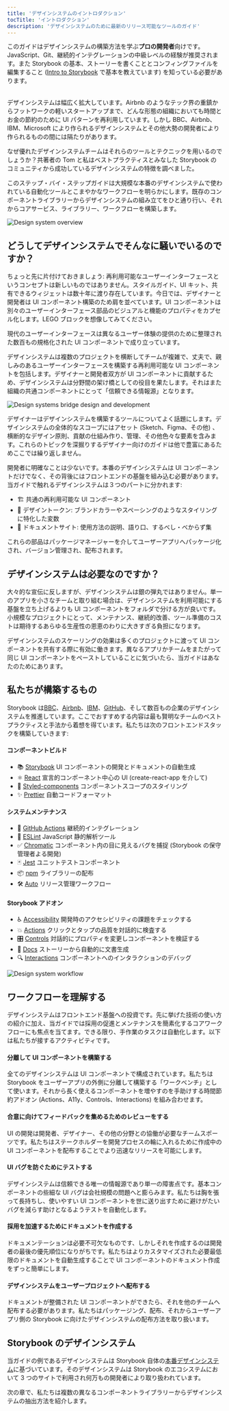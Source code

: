 ```yaml
---
title: 'デザインシステムのイントロダクション'
tocTitle: 'イントロダクション'
description: 'デザインシステムのために最新のリリース可能なツールのガイド'
---
```


<div class="aside">このガイドはデザインシステムの構築方法を学ぶ<b>プロの開発者</b>向けです。JavaScript、Git、継続的インテグレーションの中級レベルの経験が推奨されます。また Storybook の基本、ストーリーを書くこととコンフィングファイルを編集すること (<a href="/intro-to-storybook">Intro to Storybook</a> で基本を教えています) を知っている必要があります。
</div>

<br/>

デザインシステムは幅広く拡大しています。Airbnb のようなテック界の重鎮からフットワークの軽いスタートアップまで、どんな形態の組織においても時間とお金の節約のために UI パターンを再利用しています。しかし BBC、Airbnb、IBM、Microsoft により作られるデザインシステムとその他大勢の開発者により作られるものの間には隔たりがあります。

なぜ優れたデザインシステムチームはそれらのツールとテクニックを用いるのでしょうか？共著者の Tom と私はベストプラクティスとみなした Storybook のコミュニティから成功しているデザインシステムの特徴を調べました。

このステップ・バイ・ステップガイドは大規模な本番のデザインシステムで使われている自動化ツールとこまやかなワークフローを明らかにします。既存のコンポーネントライブラリーからデザインシステムの組み立てをひと通り行い、それからコアサービス、ライブラリー、ワークフローを構築します。

![Design system overview](/design-systems-for-developers/design-system-overview.jpg)

## どうしてデザインシステムでそんなに騒いでいるのですか？

ちょっと先に片付けておきましょう: 再利用可能なユーザーインターフェースというコンセプトは新しいものではありません。スタイルガイド、UI キット、共有できるウィジェットは数十年に渡り存在しています。今日では、デザイナーと開発者は UI コンポーネント構築のため肩を並べています。UI コンポーネントは別々のユーザーインターフェース部品のビジュアルと機能のプロパティをカプセル化します。LEGO ブロックを想像してみてください。

現代のユーザーインターフェースは異なるユーザー体験の提供のために整理された数百もの規格化された UI コンポーネントで成り立っています。

デザインシステムは複数のプロジェクトを横断してチームが複雑で、丈夫で、親しみのあるユーザーインターフェースを構築する再利用可能な UI コンポーネントを包括します。デザイナーと開発者双方が UI コンポーネントに貢献するため、デザインシステムは分野間の架け橋としての役目を果たします。それはまた組織の共通コンポーネントにとって「信頼できる情報源」となります。

![Design systems bridge design and development](/design-systems-for-developers/design-system-context.jpg)

デザイナーはデザインシステムを構築するツールについてよく話題にします。デザインシステムの全体的なスコープにはアセット (Sketch、Figma、その他) 、横断的なデザイン原則、貢献の仕組み作り、管理、その他色々な要素を含みます。これらのトピックを深掘りするデザイナー向けのガイドは他で豊富にあるためここでは繰り返しません。

開発者に明確なことは少ないです。本番のデザインシステムは UI コンポーネントだけでなく、その背後にはフロントエンドの基盤を組み込む必要があります。当ガイドで触れるデザインシステムは３つのパートに分かれます:

- 🏗 共通の再利用可能な UI コンポーネント
- 🎨 デザイントークン: ブランドカラーやスペーシングのようなスタイリングに特化した変数
- 📕 ドキュメントサイト: 使用方法の説明、語り口、するべし・べからず集

これらの部品はパッケージマネージャーを介してユーザーアプリへパッケージ化され、バージョン管理され、配布されます。

## デザインシステムは必要なのですか？

大々的な宣伝に反しますが、デザインシステムは銀の弾丸ではありません。単一のアプリを小さなチームと取り組む場合は、デザインシステムを利用可能にする基盤を立ち上げるよりも UI コンポーネントをフォルダで分ける方が良いです。小規模なプロジェクトにとって、メンテナンス、継続的改善、ツール準備のコストは期待するあらゆる生産性の恩恵のわりに大きすぎる負担になります。

デザインシステムのスケーリングの効果は多くのプロジェクトに渡って UI コンポーネントを共有する際に有効に働きます。異なるアプリかチームをまたがって同じ UI コンポーネントをペーストしていることに気づいたら、当ガイドはあなたのためにあります。

## 私たちが構築するもの

Storybook は[BBC](https://www.bbc.co.uk/iplayer/storybook/index.html?path=/story/style-guide--colours)、[Airbnb](https://github.com/airbnb/lunar)、[IBM](https://www.carbondesignsystem.com/)、[GitHub](https://primer.style/css/)、そして数百もの企業のデザインシステムを推進しています。ここでおすすめする内容は最も賢明なチームのベストプラクティスと手法から着想を得ています。私たちは次のフロントエンドスタックを構築していきます:

#### コンポーネントビルド

- 📚 [Storybook](http://storybook.js.org) UI コンポーネントの開発とドキュメントの自動生成
- ⚛️ [React](https://reactjs.org/) 宣言的コンポーネント中心の UI (create-react-app を介して)
- 💅 [Styled-components](https://www.styled-components.com/) コンポーネントスコープのスタイリング
- ✨ [Prettier](https://prettier.io/) 自動コードフォーマット

#### システムメンテナンス

- 🚥 [GitHub Actions](https://github.com/features/actions) 継続的インテグレーション
- 📐 [ESLint](https://eslint.org/) JavaScript 静的解析ツール
- ✅ [Chromatic](https://chromatic.com) コンポーネント内の目に見えるバグを捕捉 (Storybook の保守管理者よる開発)
- 🃏 [Jest](https://jestjs.io/) ユニットテストコンポーネント
- 📦 [npm](https://npmjs.com) ライブラリーの配布
- 🛠 [Auto](https://github.com/intuit/auto) リリース管理ワークフロー

#### Storybook アドオン

- ♿ [Accessibility](https://github.com/storybookjs/storybook/tree/master/addons/a11y) 開発時のアクセシビリティの課題をチェックする
- 💥 [Actions](https://storybook.js.org/docs/react/essentials/actions) クリックとタップの品質を対話的に検査する
- 🎛 [Controls](https://storybook.js.org/docs/react/essentials/controls) 対話的にプロパティを変更しコンポーネントを検証する
- 📕 [Docs](https://storybook.js.org/docs/react/writing-docs/introduction) ストーリーから自動的に文書生成
- 🔍 [Interactions](https://storybook.js.org/addons/@storybook/addon-interactions/) コンポーネントへのインタラクションのデバッグ

![Design system workflow](/design-systems-for-developers/design-system-workflow.jpg)

## ワークフローを理解する

デザインシステムはフロントエンド基盤への投資です。先に挙げた技術の使い方の紹介に加え、当ガイドでは採用の促進とメンテナンスを簡素化するコアワークフローにも焦点を当てます。できる限り、手作業のタスクは自動化します。以下は私たちが接するアクティビティです。

#### 分離して UI コンポーネントを構築する

全てのデザインシステムは UI コンポーネントで構成されています。私たちは Storybook をユーザーアプリの外側に分離して構築する「ワークベンチ」として使います。それから長く使えるコンポーネントを増やすのを手助けする時間節約アドオン (Actions、A11y、Controls、Interactions) を組み合わせます。

#### 合意に向けてフィードバックを集めるためのレビューをする

UI の開発は開発者、デザイナー、その他の分野との協働が必要なチームスポーツです。私たちはステークホルダーを開発プロセスの輪に入れるために作成中の UI コンポーネントを配布することでより迅速なリリースを可能にします。

#### UI バグを防ぐためにテストする

デザインシステムは信頼できる唯一の情報源であり単一の障害点です。基本コンポーネントの些細な UI バグは会社規模の問題へと膨らみます。私たちは胸を張って長持ちし、使いやすい UI コンポーネントを世に送り出すために避けがたいバグを減らす助けとなるようテストを自動化します。

#### 採用を加速するためにドキュメントを作成する

ドキュメンテーションは必要不可欠なものです、しかしそれを作成するのは開発者の最後の優先順位になりがちです。私たちはよりカスタマイズされた必要最低限のドキュメントを自動生成することで UI コンポーネントのドキュメント作成をずっと簡単にします。

#### デザインシステムをユーザープロジェクトへ配布する

ドキュメントが整備された UI コンポーネントができたら、それを他のチームへ配布する必要があります。私たちはパッケージング、配布、それからユーザーアプリ側の Storybook に向けたデザインシステムの配布方法を取り扱います。

## Storybook のデザインシステム

当ガイドの例であるデザインシステムは Storybook 自体の[本番デザインシステム](https://github.com/storybookjs/design-system)に基づいています。そのデザインシステムは Storybook のエコシステムにおいて 3 つのサイトで利用され何万もの開発者により取り扱われています。

次の章で、私たちは複数の異なるコンポーネントライブラリーからデザインシステムの抽出方法を紹介します。

